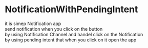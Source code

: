 # NotificationWithPendingIntent
it  is simep Notification app    
send  notification when you click on the button   
by using Notification Channel and handel click on the Notification   
by using pending intent that when you click on it open the app

